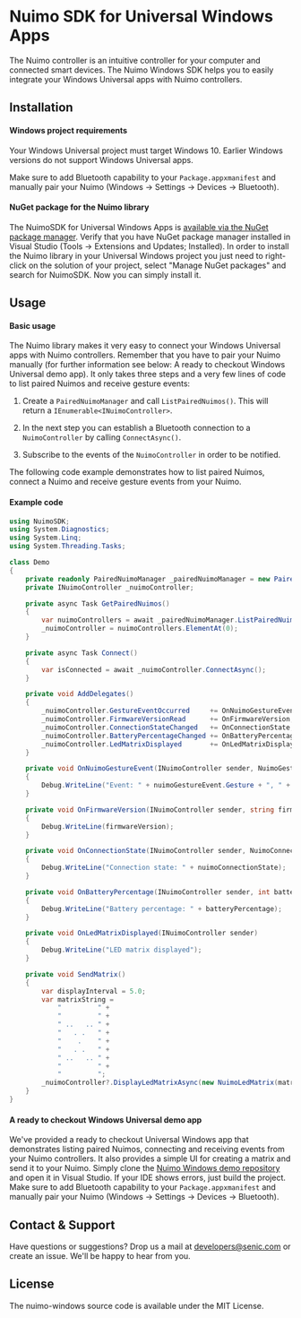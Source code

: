 # Nuimo SDK for Universal Windows Apps

The Nuimo controller is an intuitive controller for your computer and connected smart devices. The Nuimo Windows SDK helps you to easily integrate your Windows Universal apps with Nuimo controllers.

## Installation

#### Windows project requirements

Your Windows Universal project must target Windows 10. Earlier Windows versions do not support Windows Universal apps.

Make sure to add Bluetooth capability to your `Package.appxmanifest` and manually pair your Nuimo (Windows -> Settings -> Devices -> Bluetooth).

#### NuGet package for the Nuimo library

The NuimoSDK for Universal Windows Apps is [available via the NuGet package manager](https://www.nuget.org/packages/NuimoSDK/). Verify that you have NuGet package manager installed in Visual Studio (Tools -> Extensions and Updates; Installed). In order to install the Nuimo library in your Universal Windows project you just need to right-click on the solution of your project, select "Manage NuGet packages" and search for NuimoSDK. Now you can simply install it.

## Usage

#### Basic usage

The Nuimo library makes it very easy to connect your Windows Universal apps with Nuimo controllers. Remember that you have to pair your Nuimo manually (for further information see below: A ready to checkout Windows Universal demo app). It only takes three steps and a very few lines of code to list paired Nuimos and receive gesture events:

1. Create a `PairedNuimoManager` and call `ListPairedNuimos()`. This will return a `IEnumerable<INuimoController>`.

2. In the next step you can establish a Bluetooth connection to a `NuimoController` by calling `ConnectAsync()`.

3. Subscribe to the events of the `NuimoController` in order to be notified.

The following code example demonstrates how to list paired Nuimos, connect a Nuimo and receive gesture events from your Nuimo.

#### Example code

```C#
using NuimoSDK;
using System.Diagnostics;
using System.Linq;
using System.Threading.Tasks;

class Demo
{
	private readonly PairedNuimoManager _pairedNuimoManager = new PairedNuimoManager();
	private INuimoController _nuimoController;

	private async Task GetPairedNuimos()
	{
		var nuimoControllers = await _pairedNuimoManager.ListPairedNuimosAsync();
		_nuimoController = nuimoControllers.ElementAt(0);
	}

	private async Task Connect()
	{
		var isConnected = await _nuimoController.ConnectAsync();
	}

	private void AddDelegates()
	{
		_nuimoController.GestureEventOccurred     += OnNuimoGestureEvent;
		_nuimoController.FirmwareVersionRead      += OnFirmwareVersion;
		_nuimoController.ConnectionStateChanged   += OnConnectionState;
		_nuimoController.BatteryPercentageChanged += OnBatteryPercentage;
		_nuimoController.LedMatrixDisplayed       += OnLedMatrixDisplayed;
	}

	private void OnNuimoGestureEvent(INuimoController sender, NuimoGestureEvent nuimoGestureEvent)
	{
		Debug.WriteLine("Event: " + nuimoGestureEvent.Gesture + ", " + nuimoGestureEvent.Value);
	}

	private void OnFirmwareVersion(INuimoController sender, string firmwareVersion)
	{
		Debug.WriteLine(firmwareVersion);
	}

	private void OnConnectionState(INuimoController sender, NuimoConnectionState nuimoConnectionState)
	{
		Debug.WriteLine("Connection state: " + nuimoConnectionState);
	}

	private void OnBatteryPercentage(INuimoController sender, int batteryPercentage)
	{
		Debug.WriteLine("Battery percentage: " + batteryPercentage);
	}

	private void OnLedMatrixDisplayed(INuimoController sender)
	{
		Debug.WriteLine("LED matrix displayed");
	}

	private void SendMatrix()
	{
		var displayInterval = 5.0;
		var matrixString =
			"         " +
			"         " +
			" ..   .. " +
			"   . .   " +
			"    .    " +
			"   . .   " +
			" ..   .. " +
			"         " +
			"         ";
		_nuimoController?.DisplayLedMatrixAsync(new NuimoLedMatrix(matrixString), displayInterval, NuimoLedMatrixWriteOptions.WithFadeTransition);
	}
}
```

#### A ready to checkout Windows Universal demo app

We've provided a ready to checkout Universal Windows app that demonstrates listing paired Nuimos, connecting and receiving events from your Nuimo controllers. It also provides a simple UI for creating a matrix and send it to your Nuimo. Simply clone the [Nuimo Windows demo repository](https://github.com/getsenic/nuimo-windows-demo) and open it in Visual Studio. If your IDE shows errors, just build the project. Make sure to add Bluetooth capability to your `Package.appxmanifest` and manually pair your Nuimo (Windows -> Settings -> Devices -> Bluetooth).

## Contact & Support

Have questions or suggestions? Drop us a mail at developers@senic.com or create an issue. We'll be happy to hear from you.

## License

The nuimo-windows source code is available under the MIT License.
